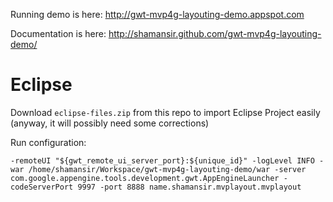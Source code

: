 Running demo is here: http://gwt-mvp4g-layouting-demo.appspot.com

Documentation is here: http://shamansir.github.com/gwt-mvp4g-layouting-demo/

# Eclipse

Download `eclipse-files.zip` from this repo to import Eclipse Project easily (anyway, it will possibly need some corrections)

Run configuration:

    -remoteUI "${gwt_remote_ui_server_port}:${unique_id}" -logLevel INFO -war /home/shamansir/Workspace/gwt-mvp4g-layouting-demo/war -server com.google.appengine.tools.development.gwt.AppEngineLauncher -codeServerPort 9997 -port 8888 name.shamansir.mvplayout.mvplayout
